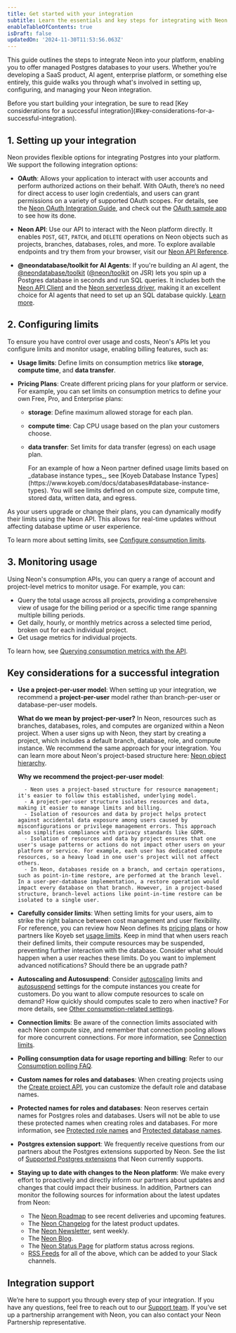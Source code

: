 ```yaml
---
title: Get started with your integration
subtitle: Learn the essentials and key steps for integrating with Neon
enableTableOfContents: true
isDraft: false
updatedOn: '2024-11-30T11:53:56.063Z'
---
```


This guide outlines the steps to integrate Neon into your platform, enabling you to offer managed Postgres databases to your users. Whether you’re developing a SaaS product, AI agent, enterprise platform, or something else entirely, this guide walks you through what's involved in setting up, configuring, and managing your Neon integration.

<Admonition type="tip" title="key considerations for a successful integration">
Before you start building your integration, be sure to read [Key considerations for a successful integration](#key-considerations-for-a-successful-integration).
</Admonition>

## 1. Setting up your integration

Neon provides flexible options for integrating Postgres into your platform. We support the following integration options:

- **OAuth**: Allows your application to interact with user accounts and perform authorized actions on their behalf. With OAuth, there’s no need for direct access to user login credentials, and users can grant permissions on a variety of supported OAuth scopes. For details, see the [Neon OAuth Integration Guide](/docs/guides/oauth-integration), and check out the [OAuth sample app](https://github.com/neondatabase/neon-branches-visualizer) to see how its done.

- **Neon API**: Use our API to interact with the Neon platform directly. It enables `POST`, `GET`, `PATCH`, and `DELETE` operations on Neon objects such as projects, branches, databases, roles, and more. To explore available endpoints and try them from your browser, visit our [Neon API Reference](https://api-docs.neon.tech/reference/getting-started-with-neon-api).

- **@neondatabase/toolkit for AI Agents**: If you're building an AI agent, the [@neondatabase/toolkit](https://github.com/neondatabase/toolkit) ([@neon/toolkit](https://jsr.io/@neon/toolkit) on JSR) lets you spin up a Postgres database in seconds and run SQL queries. It includes both the [Neon API Client](https://www.npmjs.com/package/@neondatabase/api-client) and the [Neon serverless driver](https://github.com/neondatabase/serverless), making it an excellent choice for AI agents that need to set up an SQL database quickly. [Learn more](https://neon.tech/blog/why-neondatabase-toolkit).

## 2. Configuring limits

To ensure you have control over usage and costs, Neon's APIs let you configure limits and monitor usage, enabling billing features, such as:

- **Usage limits**: Define limits on consumption metrics like **storage**, **compute time**, and **data transfer**.
- **Pricing Plans**: Create different pricing plans for your platform or service. For example, you can set limits on consumption metrics to define your own Free, Pro, and Enterprise plans:

  - **storage**: Define maximum allowed storage for each plan.
  - **compute time**: Cap CPU usage based on the plan your customers choose.
  - **data transfer**: Set limits for data transfer (egress) on each usage plan.

    <Admonition type="tip" title="partner example">
    For an example of how a Neon partner defined usage limits based on _database instance types_, see [Koyeb Database Instance Types](https://www.koyeb.com/docs/databases#database-instance-types). You will see limits defined on compute size, compute time, stored data, written data, and egress.
    </Admonition>

As your users upgrade or change their plans, you can dynamically modify their limits using the Neon API. This allows for real-time updates without affecting database uptime or user experience.

To learn more about setting limits, see [Configure consumption limits](#/docs/guides/partner-consumption-limits).

## 3. Monitoring usage

Using Neon's consumption APIs, you can query a range of account and project-level metrics to monitor usage. For example, you can:

- Query the total usage across all projects, providing a comprehensive view of usage for the billing period or a specific time range spanning multiple billing periods.
- Get daily, hourly, or monthly metrics across a selected time period, broken out for each individual project.
- Get usage metrics for individual projects.

To learn how, see [Querying consumption metrics with the API](/docs/guides/partner-consumption-metrics).

## Key considerations for a successful integration

- **Use a project-per-user model**: When setting up your integration, we recommend a **project-per-user** model rather than branch-per-user or database-per-user models.

  **What do we mean by project-per-user?** In Neon, resources such as branches, databases, roles, and computes are organized within a Neon project. When a user signs up with Neon, they start by creating a project, which includes a default branch, database, role, and compute instance. We recommend the same approach for your integration. You can learn more about Neon's project-based structure here: [Neon object hierarchy](/docs/manage/overview).

  **Why we recommend the project-per-user model**:

        - Neon uses a project-based structure for resource management; it's easier to follow this established, underlying model.
        - A project-per-user structure isolates resources and data, making it easier to manage limits and billing.
        - Isolation of resources and data by project helps protect against accidental data exposure among users caused by misconfigurations or privilege management errors. This approach also simplifies compliance with privacy standards like GDPR.
        - Isolation of resources and data by project ensures that one user's usage patterns or actions do not impact other users on your platform or service. For example, each user has dedicated compute resources, so a heavy load in one user's project will not affect others.
        - In Neon, databases reside on a branch, and certain operations, such as point-in-time restore, are performed at the branch level. In a user-per-database implementation, a restore operation would impact every database on that branch. However, in a project-based structure, branch-level actions like point-in-time restore can be isolated to a single user.

- **Carefully consider limits**: When setting limits for your users, aim to strike the right balance between cost management and user flexibility. For reference, you can review how Neon defines its [pricing plans](/docs/introduction/plans) or how partners like Koyeb set [usage limits](https://www.koyeb.com/docs/databases#database-instance-types). Keep in mind that when users reach their defined limits, their compute resources may be suspended, preventing further interaction with the database. Consider what should happen when a user reaches these limits. Do you want to implement advanced notifications? Should there be an upgrade path?
- **Autoscaling and Autosuspend**: Consider [autoscaling](/docs/introduction/autoscaling) limits and [autosuspend](/docs/introduction/auto-suspend) settings for the compute instances you create for customers. Do you want to allow compute resources to scale on demand? How quickly should computes scale to zero when inactive? For more details, see [Other consumption-related settings](/docs/guides/partner-consumption-limits#other-consumption-related-settings).
- **Connection limits**: Be aware of the connection limits associated with each Neon compute size, and remember that connection pooling allows for more concurrent connections. For more information, see [Connection limits](/docs/connect/connection-pooling#connection-limits-without-connection-pooling).
- **Polling consumption data for usage reporting and billing**: Refer to our [Consumption polling FAQ](/docs/guides/partner-consumption-metrics#consumption-polling-faq).
- **Custom names for roles and databases**: When creating projects using the [Create project API](https://api-docs.neon.tech/reference/createproject), you can customize the default role and database names.
- **Protected names for roles and databases**: Neon reserves certain names for Postgres roles and databases. Users will not be able to use these protected names when creating roles and databases. For more information, see [Protected role names](/docs/manage/roles#protected-role-names) and [Protected database names](/docs/manage/databases#protected-database-names).
- **Postgres extension support**: We frequently receive questions from our partners about the Postgres extensions supported by Neon. See the list of [Supported Postgres extensions](/docs/extensions/pg-extensions) that Neon currently supports.
- **Staying up to date with changes to the Neon platform**: We make every effort to proactively and directly inform our partners about updates and changes that could impact their business. In addition, Partners can monitor the following sources for information about the latest updates from Neon:
  - The [Neon Roadmap](/docs/introduction/roadmap) to see recent deliveries and upcoming features.
  - The [Neon Changelog](/docs/changelog) for the latest product updates.
  - The [Neon Newsletter](https://neon.tech/blog#subscribe-form), sent weekly.
  - The [Neon Blog](https://neon.tech/blog).
  - The [Neon Status Page](https://neonstatus.com/) for platform status across regions.
  - [RSS Feeds](/docs/reference/feeds) for all of the above, which can be added to your Slack channels.

## Integration support

We’re here to support you through every step of your integration. If you have any questions, feel free to reach out to our [Support team](/docs/introduction/support). If you’ve set up a partnership arrangement with Neon, you can also contact your Neon Partnership representative.
